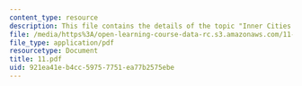 ```yaml
---
content_type: resource
description: This file contains the details of the topic "Inner Cities and Outer Cities".
file: /media/https%3A/open-learning-course-data-rc.s3.amazonaws.com/11-947-imaging-the-city-the-place-of-media-in-city-design-and-development-fall-1998/921ea41eb4cc59757751ea77b2575ebe_11.pdf
file_type: application/pdf
resourcetype: Document
title: 11.pdf
uid: 921ea41e-b4cc-5975-7751-ea77b2575ebe
---
```

